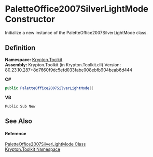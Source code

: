 # PaletteOffice2007SilverLightMode Constructor


Initialize a new instance of the PaletteOffice2007SilverLightMode class.



## Definition
**Namespace:** <a href="79d2eac2-21f4-54ff-7552-b20c33c30600.md">Krypton.Toolkit</a>  
**Assembly:** Krypton.Toolkit (in Krypton.Toolkit.dll) Version: 80.23.10.287+8d7660f9dc5efd033fabe008ebfb904beab6d444

**C#**
``` C#
public PaletteOffice2007SilverLightMode()
```
**VB**
``` VB
Public Sub New
```



## See Also


#### Reference
<a href="0eea9bc6-5c68-c405-8985-d8e228df07fc.md">PaletteOffice2007SilverLightMode Class</a>  
<a href="79d2eac2-21f4-54ff-7552-b20c33c30600.md">Krypton.Toolkit Namespace</a>  
